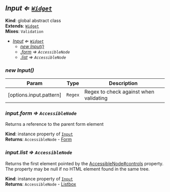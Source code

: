 
<base href="//D:/Personal/autotility/docs/">
<link rel="stylesheet" href="./dist/style.css" />
<a name="Input"></a>

## *Input ⇐ [<code>Widget</code>](#Widget)*
**Kind**: global abstract class  
**Extends**: [<code>Widget</code>](#Widget)  
**Mixes**: <code>Validation</code>  

* *[Input](#Input) ⇐ [<code>Widget</code>](#Widget)*
    * *[new Input()](#new_Input_new)*
    * *[.form](#Input+form) ⇒ <code>AccessibleNode</code>*
    * *[.list](#Input+list) ⇒ <code>AccessibleNode</code>*

<a name="new_Input_new"></a>

### *new Input()*

| Param | Type | Description |
| --- | --- | --- |
| [options.input.pattern] | <code>Regex</code> | Regex to check against when validating |

<a name="Input+form"></a>

### *input.form ⇒ <code>AccessibleNode</code>*
Returns a reference to the parent form element

**Kind**: instance property of [<code>Input</code>](#Input)  
**Returns**: <code>AccessibleNode</code> - [Form](#Form)  
<a name="Input+list"></a>

### *input.list ⇒ <code>AccessibleNode</code>*
Returns the first element pointed by the [AccessibleNode#controls](AccessibleNode#controls) property.
The property may be null if no HTML element found in the same tree.

**Kind**: instance property of [<code>Input</code>](#Input)  
**Returns**: <code>AccessibleNode</code> - [Listbox](Listbox)  

<script src="./dist/bundle.js" /></script>
		